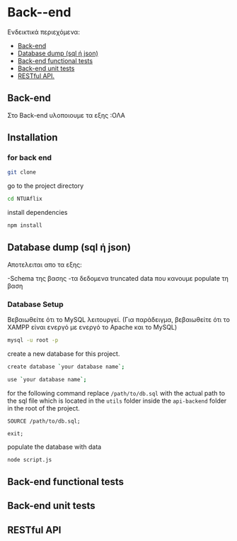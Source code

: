 # Back--end

Ενδεικτικά περιεχόμενα:

- [Back-end](#Back-end)
- [Database dump (sql ή json)](#Databasedump)
- [Back-end functional tests](#Back-endfunctionaltests)
- [Back-end unit tests](#Back-endunittests)
- [RESTful API.](#RESTfulAPI)




## Back-end

Στο Back-end υλοποιουμε τα εξης :ΟΛΑ




## Installation

### for back end 
```sh
git clone 
```
go to the project directory
```sh
cd NTUAflix
```
install dependencies
```sh
npm install
```

 


















## Database dump (sql ή json)
Αποτελειται απο τα εξης:


-Schema της βασης 
-τα δεδομενα truncated data που κανουμε populate τη βαση 



### Database Setup

Βεβαιωθείτε ότι το MySQL λειτουργεί. (Για παράδειγμα, βεβαιωθείτε ότι το XAMPP είναι ενεργό με ενεργό το Apache και το MySQL)




```sh
mysql -u root -p
```
create a new database for this project.
```sh
create database `your database name`;
```
```sh
use `your database name`;
```
for the following command replace `/path/to/db.sql` with the actual path to the sql file which is located in the `utils` folder inside the `api-backend` folder in the root of the project.
```
SOURCE /path/to/db.sql;
```
```
exit;
```

populate the database with data
```sh
node script.js

```


















## Back-end functional tests


























## Back-end unit tests


































## RESTful API




